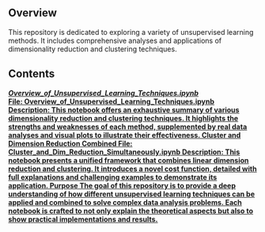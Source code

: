 ## Overview ##
This repository is dedicated to exploring a variety of unsupervised learning methods. It includes comprehensive analyses and applications of dimensionality reduction and clustering techniques.<br>
## Contents ##
**_<u>Overview_of_Unsupervised_Learning_Techniques.ipynb</u>_**<br>
<u><b>File<b><u>: Overview_of_Unsupervised_Learning_Techniques.ipynb <br>
Description: This notebook offers an exhaustive summary of various dimensionality reduction and clustering techniques. It highlights the strengths and weaknesses of each method, supplemented by real data analyses and visual plots to illustrate their effectiveness.
Cluster and Dimension Reduction Combined
File: Cluster_and_Dim_Reduction_Simultaneously.ipynb
Description: This notebook presents a unified framework that combines linear dimension reduction and clustering. It introduces a novel cost function, detailed with full explanations and challenging examples to demonstrate its application.
Purpose
The goal of this repository is to provide a deep understanding of how different unsupervised learning techniques can be applied and combined to solve complex data analysis problems. Each notebook is crafted to not only explain the theoretical aspects but also to show practical implementations and results.
